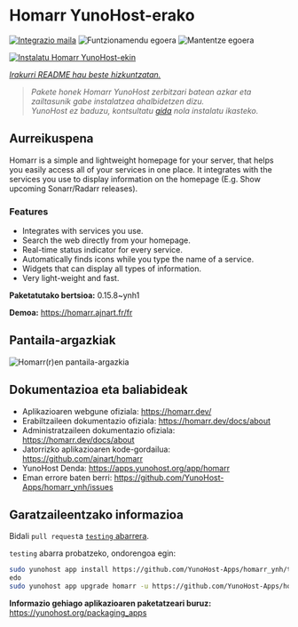 <!--
Ohart ongi: README hau automatikoki sortu da <https://github.com/YunoHost/apps/tree/master/tools/readme_generator>ri esker
EZ editatu eskuz.
-->

# Homarr YunoHost-erako

[![Integrazio maila](https://apps.yunohost.org/badge/integration/homarr)](https://ci-apps.yunohost.org/ci/apps/homarr/)
![Funtzionamendu egoera](https://apps.yunohost.org/badge/state/homarr)
![Mantentze egoera](https://apps.yunohost.org/badge/maintained/homarr)

[![Instalatu Homarr YunoHost-ekin](https://install-app.yunohost.org/install-with-yunohost.svg)](https://install-app.yunohost.org/?app=homarr)

*[Irakurri README hau beste hizkuntzatan.](./ALL_README.md)*

> *Pakete honek Homarr YunoHost zerbitzari batean azkar eta zailtasunik gabe instalatzea ahalbidetzen dizu.*  
> *YunoHost ez baduzu, kontsultatu [gida](https://yunohost.org/install) nola instalatu ikasteko.*

## Aurreikuspena

Homarr is a simple and lightweight homepage for your server, that helps you easily access all of your services in one place.
It integrates with the services you use to display information on the homepage (E.g. Show upcoming Sonarr/Radarr releases).

### Features

- Integrates with services you use.
- Search the web directly from your homepage.
- Real-time status indicator for every service.
- Automatically finds icons while you type the name of a service.
- Widgets that can display all types of information.
- Very light-weight and fast.


**Paketatutako bertsioa:** 0.15.8~ynh1

**Demoa:** <https://homarr.ajnart.fr/fr>

## Pantaila-argazkiak

![Homarr(r)en pantaila-argazkia](./doc/screenshots/screenshot.png)

## Dokumentazioa eta baliabideak

- Aplikazioaren webgune ofiziala: <https://homarr.dev/>
- Erabiltzaileen dokumentazio ofiziala: <https://homarr.dev/docs/about>
- Administratzaileen dokumentazio ofiziala: <https://homarr.dev/docs/about>
- Jatorrizko aplikazioaren kode-gordailua: <https://github.com/ajnart/homarr>
- YunoHost Denda: <https://apps.yunohost.org/app/homarr>
- Eman errore baten berri: <https://github.com/YunoHost-Apps/homarr_ynh/issues>

## Garatzaileentzako informazioa

Bidali `pull request`a [`testing` abarrera](https://github.com/YunoHost-Apps/homarr_ynh/tree/testing).

`testing` abarra probatzeko, ondorengoa egin:

```bash
sudo yunohost app install https://github.com/YunoHost-Apps/homarr_ynh/tree/testing --debug
edo
sudo yunohost app upgrade homarr -u https://github.com/YunoHost-Apps/homarr_ynh/tree/testing --debug
```

**Informazio gehiago aplikazioaren paketatzeari buruz:** <https://yunohost.org/packaging_apps>
